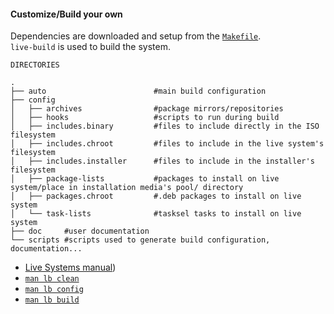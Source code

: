 #### Customize/Build your own


Dependencies are downloaded and setup from the [`Makefile`](../Makefile).  
`live-build` is used to build the system. 

```
DIRECTORIES

.
├── auto                        #main build configuration
├── config
│   ├── archives                #package mirrors/repositories
│   ├── hooks                   #scripts to run during build
│   ├── includes.binary         #files to include directly in the ISO filesystem
│   ├── includes.chroot         #files to include in the live system's filesystem
│   ├── includes.installer      #files to include in the installer's filesystem
│   ├── package-lists           #packages to install on live system/place in installation media's pool/ directory
│   ├── packages.chroot         #.deb packages to install on live system
│   └── task-lists              #tasksel tasks to install on live system
├── doc     #user documentation
└── scripts #scripts used to generate build configuration, documentation...

```

* [Live Systems manual](https://debian-live.alioth.debian.org/live-manual/stable/manual/html/live-manual.en.html))
* [`man lb clean`](https://manpages.debian.org/cgi-bin/man.cgi?query=lb_clean&sektion=1&apropos=0&manpath=Debian+8+jessie&locale=)
* [`man lb config`](https://manpages.debian.org/cgi-bin/man.cgi?query=lb_config&sektion=1&apropos=0&manpath=Debian+8+jessie&locale=)
* [`man lb build`](https://manpages.debian.org/cgi-bin/man.cgi?query=lb_build&sektion=1&apropos=0&manpath=Debian+8+jessie&locale=)